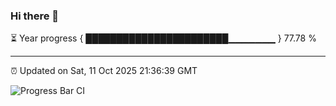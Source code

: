 ### Hi there 👋

⏳ Year progress { ███████████████████████▁▁▁▁▁▁▁ } 77.78 %

---

⏰ Updated on Sat, 11 Oct 2025 21:36:39 GMT

![Progress Bar CI](https://github.com/IshwaranRudhara/GIT-ACTION/workflows/Progress%20Bar%20CI/badge.svg)
